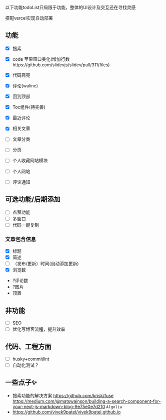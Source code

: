 以下功能todoList只局限于功能，整体的UI设计及交互还在寻找灵感

搭配vercel实现自动部署
## 功能
- [x] 搜索
- [x] code 苹果窗口美化(增加行数https://github.com/slidevjs/slidev/pull/311/files)
- [x] 代码高亮
- [x] 评论(waline)
- [x] 回到顶部
- [x] Toc组件(待完善)
- [x] 最近评论
- [x] 相关文章
- [ ] 文章分类
- [ ] 分页
- [ ] 个人收藏网站模块
- [ ] 个人网站
- [ ] 评论通知


## 可选功能/后期添加
- [ ] 点赞功能
- [ ] 多窗口
- [ ] 代码一键复制
  
### 文章包含信息
- [x] 标题
- [x] 简述
- [ ] （发布/更新）时间(自动添加更新)
- [x] 浏览数
- ?评论数
- ?图片
- 顶置

## 非功能
- [ ] SEO
- [ ] 优化写博客流程，提升效率

## 代码、工程方面
- [ ] husky+commitlint
- [ ] 自动化测试？

## 一些点子✨
- 搜索功能的解决方案
  https://github.com/krisk/fuse
  https://medium.com/@matswainson/building-a-search-component-for-your-next-js-markdown-blog-9e75e0e7d210
  `Algolia`
- https://github.com/vivek9patel/vivek9patel.github.io
